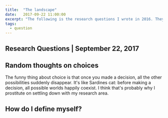 ```yaml
---
title:  "The landscape"
date:   2017-09-22 11:00:00
excerpt: "The following is the research questions I wrote in 2016. They serve as a starting point, so that I can come back to them from time to time. "
tags:
  - question
---
```

## Research Questions | September 22, 2017

## Random thoughts on choices
The funny thing about choice is that once you made a decision, all the other possibilities suddenly disappear. It's like Sardines cat: before making a decision, all possible worlds happily coexist. I think that's probably why I prostitute on settling down with my research area. 

## How do I define myself?